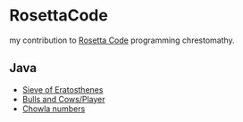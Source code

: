 # RosettaCode
my contribution to [Rosetta Code](https://rosettacode.org/) programming chrestomathy.

## Java
* [Sieve of Eratosthenes](RosettaCode/tree/master/SieveOfEratosthenes)
* [Bulls and Cows/Player](RosettaCode/tree/master/BullsAndCows)
* [Chowla numbers](RosettaCode/tree/master/chowla)
